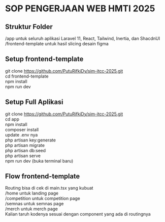 # SOP PENGERJAAN WEB HMTI 2025

## Struktur Folder
/app untuk seluruh aplikasi Laravel 11, React, Tailwind, Inertia, dan ShacdnUI <br/>
/frontend-template untuk hasil slicing desain figma

## Setup frontend-template
git clone https://github.com/PutuRifkiDy/sim-itcc-2025.git <br/>
cd frontend-template <br/>
npm install <br/>
npm run dev

## Setup Full Aplikasi
git clone https://github.com/PutuRifkiDy/sim-itcc-2025.git <br/>
cd app <br/>
npm install <br/>
composer install <br/>
update .env nya <br/>
php artisan key:generate <br/>
php artisan migrate <br/>
php artisan db:seed <br/>
php artisan serve <br/>
npm run dev (buka terminal baru)

## Flow frontend-template
Routing bisa di cek di main.tsx yang kubuat <br/>
/home untuk landing page <br/>
/competition untuk competition page <br/>
/semnas untuk semnas page <br/>
/merch untuk merch page <br/>
Kalian taruh kodenya sesuai dengan component yang ada di routingnya
